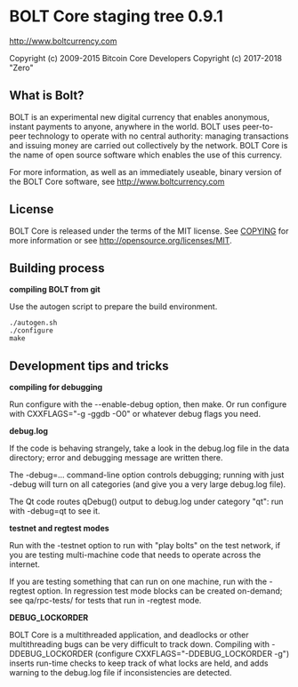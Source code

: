 BOLT Core staging tree 0.9.1
===============================

http://www.boltcurrency.com

Copyright (c) 2009-2015 Bitcoin Core Developers
Copyright (c) 2017-2018 "Zero"



What is Bolt?
-----------------

BOLT is an experimental new digital currency that enables anonymous, instant
payments to anyone, anywhere in the world. BOLT uses peer-to-peer technology
to operate with no central authority: managing transactions and issuing money
are carried out collectively by the network. BOLT Core is the name of open
source software which enables the use of this currency.

For more information, as well as an immediately useable, binary version of
the BOLT Core software, see http://www.boltcurrency.com


License
-------

BOLT Core is released under the terms of the MIT license. See [COPYING](COPYING) for more
information or see http://opensource.org/licenses/MIT.


Building process
-----------------

**compiling BOLT from git**

Use the autogen script to prepare the build environment.

    ./autogen.sh
    ./configure
    make


Development tips and tricks
---------------------------

**compiling for debugging**

Run configure with the --enable-debug option, then make. Or run configure with
CXXFLAGS="-g -ggdb -O0" or whatever debug flags you need.

**debug.log**

If the code is behaving strangely, take a look in the debug.log file in the data directory;
error and debugging message are written there.

The -debug=... command-line option controls debugging; running with just -debug will turn
on all categories (and give you a very large debug.log file).

The Qt code routes qDebug() output to debug.log under category "qt": run with -debug=qt
to see it.

**testnet and regtest modes**

Run with the -testnet option to run with "play bolts" on the test network, if you
are testing multi-machine code that needs to operate across the internet.

If you are testing something that can run on one machine, run with the -regtest option.
In regression test mode blocks can be created on-demand; see qa/rpc-tests/ for tests
that run in -regtest mode.

**DEBUG_LOCKORDER**

BOLT Core is a multithreaded application, and deadlocks or other multithreading bugs
can be very difficult to track down. Compiling with -DDEBUG_LOCKORDER (configure
CXXFLAGS="-DDEBUG_LOCKORDER -g") inserts run-time checks to keep track of what locks
are held, and adds warning to the debug.log file if inconsistencies are detected.
